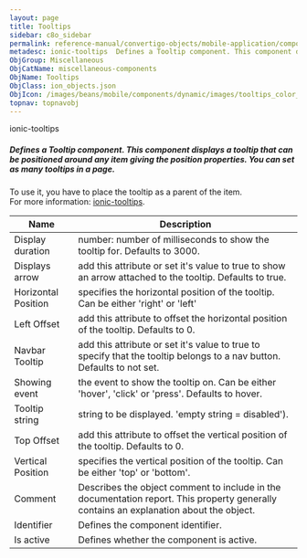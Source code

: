 ```yaml
---
layout: page
title: Tooltips
sidebar: c8o_sidebar
permalink: reference-manual/convertigo-objects/mobile-application/components/miscellaneous-components/tooltips/
metadesc: ionic-tooltips  Defines a Tooltip component. This component displays a tooltip that can be positioned around any item giving the position properties. 
ObjGroup: Miscellaneous
ObjCatName: miscellaneous-components
ObjName: Tooltips
ObjClass: ion_objects.json
ObjIcon: /images/beans/mobile/components/dynamic/images/tooltips_color_32x32.png
topnav: topnavobj
---
```

ionic-tooltips<br/>

##### Defines a Tooltip component. This component displays a tooltip that can be positioned around any item giving the position properties. You can set as many tooltips in a page.<br/>
 To use it, you have to place the tooltip as a parent of the item. <br/>
 For more information: <a href='https://www.npmjs.com/package/ionic-tooltips'>ionic-tooltips</a>.

Name | Description 
--- | ---
Display duration | number: number of milliseconds to show the tooltip for. Defaults to 3000.
Displays arrow | add this attribute or set it's value to true to show an arrow attached to the tooltip. Defaults to true.
Horizontal Position | specifies the horizontal position of the tooltip. Can be either 'right' or 'left'
Left Offset | add this attribute to offset the horizontal position of the tooltip. Defaults to 0.
Navbar Tooltip | add this attribute or set it's value to true to specify that the tooltip belongs to a nav button. Defaults to not set.
Showing event | the event to show the tooltip on. Can be either 'hover', 'click' or 'press'. Defaults to hover.
Tooltip string | string to be displayed. 'empty string = disabled').
Top Offset | add this attribute to offset the vertical position of the tooltip. Defaults to 0.
Vertical Position | specifies the vertical position of the tooltip. Can be either 'top' or 'bottom'.
Comment | Describes the object comment to include in the documentation report.  This property generally contains an explanation about the object. 
Identifier | Defines the component identifier.  
Is active | Defines whether the component is active. 

